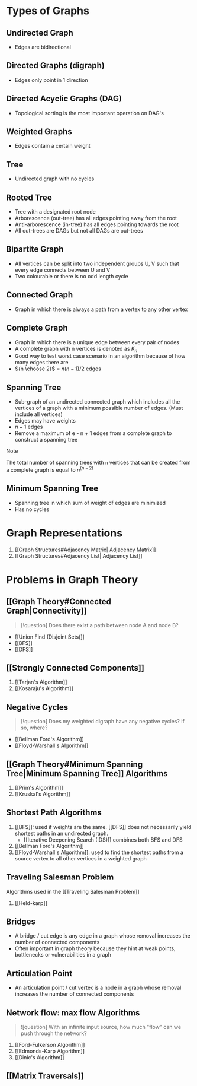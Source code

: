 # Types of Graphs
## Undirected Graph 
- Edges are bidirectional

## Directed Graphs (digraph)
- Edges only point in 1 direction

## Directed Acyclic Graphs (DAG)
- Topological sorting is the most important operation on DAG's

## Weighted Graphs
- Edges contain a certain weight

## Tree
- Undirected graph with no cycles

## Rooted Tree
- Tree with a designated root node
- Arborescence (out-tree) has all edges pointing away from the root
- Anti-arborescence (in-tree) has all edges pointing towards the root
- All out-trees are DAGs but not all DAGs are out-trees

## Bipartite Graph
- All vertices can be split into two independent groups U, V such that every edge connects between U and V
- Two colourable or there is no odd length cycle

## Connected Graph
- Graph in which there is always a path from a vertex to any other vertex

## Complete Graph
- Graph in which there is a unique edge between every pair of nodes
- A complete graph with n vertices is denoted as $K_n$
- Good way to test worst case scenario in an algorithm because of how many edges there are
- ${n \choose 2}$ =  $n(n-1)/2$ edges

## Spanning Tree
 - Sub-graph of an undirected connected graph which includes all the vertices of a graph with a minimum possible number of edges. (Must include all vertices)
 - Edges may have weights
 - $n-1$ edges
 - Remove a maximum of e - n + 1 edges from a complete graph to construct a spanning tree
 
>[!Note]
>The total number of spanning trees with `n` vertices that can be created from a complete graph is equal to $n^{(n-2)}$

## Minimum Spanning Tree
- Spanning tree in which sum of weight of edges are minimized
- Has no cycles

# Graph Representations
1. [[Graph Structures#Adjacency Matrix| Adjacency Matrix]]
2. [[Graph Structures#Adjacency List| Adjacency List]]


# Problems in Graph Theory
## [[Graph Theory#Connected Graph|Connectivity]]
>[!question]
Does there exist a path between node A and node B?
- [[Union Find (Disjoint Sets)]]
- [[BFS]]
- [[DFS]] 
## [[Strongly Connected Components]]
1. [[Tarjan's Algorithm]]
2. [[Kosaraju's Algorithm]]

## Negative Cycles
>[!question]
Does my weighted digraph have any negative cycles? If so, where?
- [[Bellman Ford's Algorithm]]
- [[Floyd-Warshall's Algorithm]]

## [[Graph Theory#Minimum Spanning Tree|Minimum Spanning Tree]] Algorithms
1. [[Prim's Algorithm]]
2. [[Kruskal's Algorithm]]

## Shortest Path Algorithms
1. [[BFS]]: used if weights are the same. [[DFS]] does not necessarily yield shortest paths in an undirected graph.
	- [[Iterative Deepening Search (IDS)]] combines both BFS and DFS
2. [[Bellman Ford's Algorithm]]
3. [[Floyd-Warshall's Algorithm]]: used to find the shortest paths from a source vertex to all other vertices in a weighted graph

## Traveling Salesman Problem
Algorithms used in the [[Traveling Salesman Problem]]
1. [[Held-karp]]

## Bridges
- A bridge / cut edge is any edge in a graph whose removal increases the number of connected components
- Often important in graph theory because they hint at weak points, bottlenecks or vulnerabilities in a graph
## Articulation Point 
- An articulation point / cut vertex is a node in a graph whose removal increases the number of connected components

## Network flow: max flow Algorithms
>![question]
>With an infinite input source, how much "flow" can we push through the network?
1. [[Ford-Fulkerson Algorithm]]
2. [[Edmonds-Karp Algorithm]]
3. [[Dinic's Algorithm]]

## [[Matrix Traversals]]